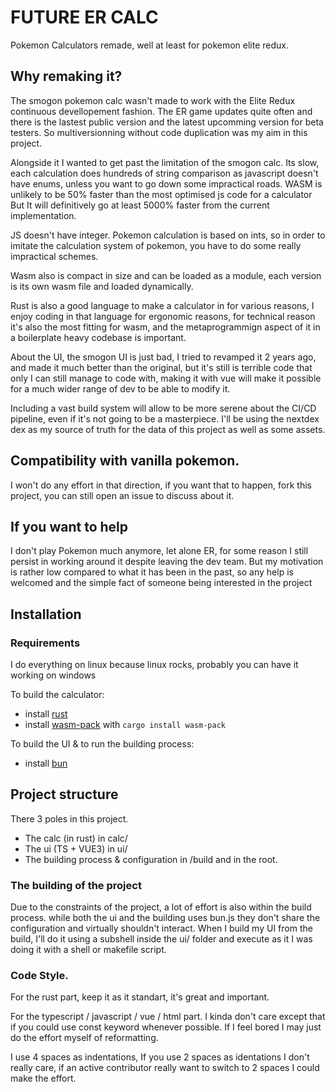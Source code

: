 # FUTURE ER CALC

Pokemon Calculators remade, well at least for pokemon elite redux.

## Why remaking it?

The smogon pokemon calc wasn't made to work with the Elite Redux continuous devellopement fashion.
The ER game updates quite often and there is the lastest public version and the latest upcomming version for beta testers.
So multiversionning without code duplication was my aim in this project.

Alongside it I wanted to get past the limitation of the smogon calc. Its slow, each calculation does hundreds of string comparison as javascript doesn't have enums, unless you want to go down some impractical roads. WASM is unlikely to be 50% faster than the most optimised js code for a calculator
But It will definitively go at least 5000% faster from the current implementation.

JS doesn't have integer. Pokemon calculation is based on ints, so in order to imitate the calculation system of pokemon, you have to do some really impractical schemes.

Wasm also is compact in size and can be loaded as a module, each version is its own wasm file and loaded dynamically.

Rust is also a good language to make a calculator in for various reasons, I enjoy coding in that language for ergonomic reasons,
for technical reason it's also the most fitting for wasm, and the metaprogrammign aspect of it in a boilerplate heavy codebase is important.

About the UI, the smogon UI is just bad, I tried to revamped it 2 years ago, and made it much better than the original, but it's still is terrible code
that only I can still manage to code with, making it with vue will make it possible for a much wider range of dev to be able to modify it.

Including a vast build system will allow to be more serene about the CI/CD pipeline, even if it's not going to be a masterpiece.
I'll be using the nextdex dex as my source of truth for the data of this project as well as some assets.

## Compatibility with vanilla pokemon.

I won't do any effort in that direction, if you want that to happen, fork this project, you can still open an issue to discuss about it.

## If you want to help

I don't play Pokemon much anymore, let alone ER, for some reason I still persist in working around it despite leaving the dev team.
But my motivation is rather low compared to what it has been in the past, so any help is welcomed and the simple fact of someone
being interested in the project

## Installation

### Requirements

I do everything on linux because linux rocks, probably you can have it working on windows 

To build the calculator: 

- install [rust](https://www.rust-lang.org/tools/install)
- install [wasm-pack](https://developer.mozilla.org/en-US/docs/WebAssembly/Guides/Rust_to_Wasm#wasm-pack) with `cargo install wasm-pack`

To build the UI & to run the building process:

- install [bun](https://bun.sh/)


## Project structure

There 3 poles in this project.

- The calc (in rust) in calc/
- The ui (TS + VUE3) in ui/
- The building process & configuration in /build and in the root.


### The building of the project

Due to the constraints of the project, a lot of effort is also within the build process.
while both the ui and the building uses bun.js they don't share the configuration and virtually shouldn't interact.
When I build my UI from the build, I'll do it using a subshell inside the ui/ folder and execute as it I was doing it with a shell
or makefile script.


### Code Style.

For the rust part, keep it as it standart, it's great and important.

For the typescript / javascript / vue / html part. I kinda don't care except that if you could use
const keyword whenever possible. If I feel bored I may just do the effort myself of reformatting.

I use 4 spaces as indentations, If you use 2 spaces as identations I don't really care, 
if an active contributor really want to switch to 2 spaces I could make the effort.
